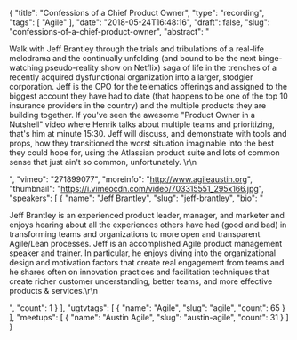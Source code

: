 {
  "title": "Confessions of a Chief Product Owner",
  "type": "recording",
  "tags": [
    "Agile"
  ],
  "date": "2018-05-24T16:48:16",
  "draft": false,
  "slug": "confessions-of-a-chief-product-owner",
  "abstract": "<p>Walk with Jeff Brantley through the trials and tribulations of a real-life melodrama and the continually unfolding (and bound to be the next binge-watching pseudo-reality show on Netflix) saga of life in the trenches of a recently acquired dysfunctional organization into a larger, stodgier corporation. Jeff is the CPO for the telematics offerings and assigned to the biggest account they have had to date (that happens to be one of the top 10 insurance providers in the country) and the multiple products they are building together. If you've seen the awesome \"Product Owner in a Nutshell\" video where Henrik talks about multiple teams and prioritizing, that's him at minute 15:30.  Jeff will discuss, and demonstrate with tools and props, how they transitioned the worst situation imaginable into the best they could hope for, using the Atlassian product suite and lots of common sense that just ain't so common, unfortunately.  \r\n</p>",
  "vimeo": "271899077",
  "moreinfo": "http://www.agileaustin.org",
  "thumbnail": "https://i.vimeocdn.com/video/703315551_295x166.jpg",
  "speakers": [
    {
      "name": "Jeff Brantley",
      "slug": "jeff-brantley",
      "bio": "<p>Jeff Brantley is an experienced product leader, manager, and marketer and enjoys hearing about all the experiences others have had (good and bad) in transforming teams and organizations to more open and transparent Agile/Lean processes. Jeff is an accomplished Agile product management speaker and trainer. In particular, he enjoys diving into the organizational design and motivation factors that create real engagement from teams and he shares often on innovation practices and facilitation techniques that create richer customer understanding, better teams, and more effective products & services.\r\n</p>",
      "count": 1
    }
  ],
  "ugtvtags": [
    {
      "name": "Agile",
      "slug": "agile",
      "count": 65
    }
  ],
  "meetups": [
    {
      "name": "Austin Agile",
      "slug": "austin-agile",
      "count": 31
    }
  ]
}